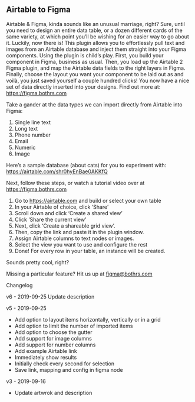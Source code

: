 Airtable to Figma
---
Airtable & Figma, kinda sounds like an unusual marriage, right? Sure, until you need to design an entire data table, or a dozen different cards of the same variety, at which point you’ll be wishing for an easier way to go about it. Luckily, now there is! This plugin allows you to effortlessly pull text and images from an Airtable database and inject them straight into your Figma components. Using the plugin is child’s play. First, you build your component in Figma, business as usual. Then, you load up the Airtable 2 Figma plugin, and map the Airtable data fields to the right layers in Figma. Finally, choose the layout you want your component to be laid out as and voilà, you just saved yourself a couple hundred clicks! You now have a nice set of data directly inserted  into your designs. Find out more at: https://figma.bothrs.com

Take a gander at the data types we can import directly from Airtable into Figma:

1. Single line text
2. Long text
3. Phone number
4. Email
5. Numeric
6. Image

Here’s a sample database (about cats) for you to experiment with: https://airtable.com/shr0hyEnBae0AKKfQ

Next, follow these steps, or watch a tutorial video over at https://figma.bothrs.com

1. Go to https://airtable.com  and build or select your own table
2. In your Airtable of choice, click ‘Share’
3. Scroll down and click ‘Create a shared view’
4. Click ‘Share the current view’
5. Next, click ‘Create a shareable grid view’.
6. Then, copy the link and paste it in the plugin window.
7. Assign Airtable columns to text nodes or images.
8. Select the view you want to use and configure the rest
9. Done! For every row in your table, an instance will be created.

Sounds pretty cool, right?

Missing a particular feature? Hit us up at figma@bothrs.com


Changelog

v6 - 2019-09-25
Update description

v5 - 2019-09-25
* Add option to layout items horizontally, vertically or in a grid
* Add option to limit the number of imported items
* Add option to choose the gutter
* Add support for image columns
* Add support for number columns
* Add example Airtable link
* Immediately show results
* Initially check every second for selection
* Save link, mapping and config in figma node

v3 - 2019-09-16
* Update artwrok and description
